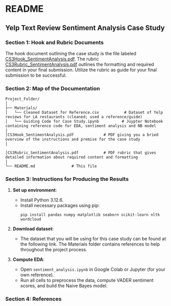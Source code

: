 # README

## Yelp Text Review Sentiment Analysis Case Study



### Section 1: Hook and Rubric Documents
The hook document outlining the case study is the file labeled [CS3Hook_SentimentAnalysis.pdf](/CS3Hook_SentimentAnalysis.pdf). 
The rubric [CS3Rubric_SentimentAnalysis.pdf](/CS3Rubric_SentimentAnalysis.pdf) outlines the formatting and required content in your final submission. Utilize the rubric as guide for your final submission to be successful.

### Section 2: Map of the Documentation
```
Project_Folder/
│
├── Materials/
│   └── Cleaned Dataset for Reference.csv           # Dataset of Yelp reviews for LA restaurants (cleaned; used a reference/guide)
│   └── Guiding Code for Case Study.ipynb          # Juypter Notebook containing reference code for EDA, sentiment analysis and NB model
|
│CS3Hook_SentimentAnalysis.pdf             # PDF giving you a bried overview of the instructions and premise for the case study
│

│CS3Rubric_SentimentAnalysis.pdf           # PDF rubric that gives detailed information about required content and formatting
│
└── README.md                # This file
```

### Section 3: Instructions for Producing the Results
1. **Set up environment**:
   - Install Python 3.12.6.
   - Install necessary packages using pip:
     ```
     pip install pandas numpy matplotlib seaborn scikit-learn nltk wordcloud
     ```
   
2. **Download dataset**:
   - The dataset that you will be using for this case study can be found at the following link. The Materials folder contains references to help throughout the project process.

3. **Compute EDA**:
   - Open `sentiment_analysis.ipynb` in Google Colab or Jupyter (for your own reference). 
   - Run all cells to preprocess the data, compute VADER sentiment scores, and build the Naive Bayes model.
   
### Section 4: References
